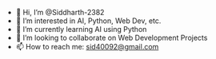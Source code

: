 - 👋 Hi, I’m @Siddharth-2382
- 👀 I’m interested in AI, Python, Web Dev, etc.
- 🌱 I’m currently learning AI using Python
- 💞️ I’m looking to collaborate on Web Development Projects
- 📫 How to reach me: sid40092@gmail.com

<!---
Siddharth-2382/Siddharth-2382 is a ✨ special ✨ repository because its `README.md` (this file) appears on your GitHub profile.
You can click the Preview link to take a look at your changes.
--->
